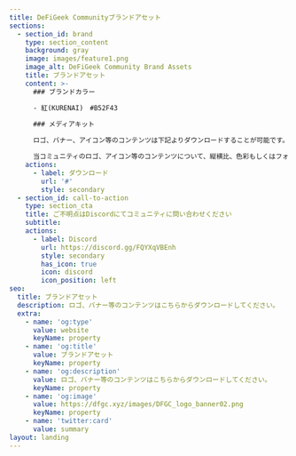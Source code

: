 ```yaml
---
title: DeFiGeek Communityブランドアセット
sections:
  - section_id: brand
    type: section_content
    background: gray
    image: images/feature1.png
    image_alt: DeFiGeek Community Brand Assets
    title: ブランドアセット
    content: >-
      ### ブランドカラー

      - 紅(KURENAI)　#B52F43
      
      ### メディアキット

      ロゴ、バナー、アイコン等のコンテンツは下記よりダウンロードすることが可能です。

      当コミュニティのロゴ、アイコン等のコンテンツについて、縦横比、色彩もしくはフォントを改変すること、その他シンボルに追加したり除去することを禁止します。
    actions:
      - label: ダウンロード
        url: '#'
        style: secondary
  - section_id: call-to-action
    type: section_cta
    title: ご不明点はDiscordにてコミュニティに問い合わせください
    subtitle: 
    actions:
      - label: Discord
        url: https://discord.gg/FQYXqVBEnh
        style: secondary
        has_icon: true
        icon: discord
        icon_position: left
seo:
  title: ブランドアセット
  description: ロゴ、バナー等のコンテンツはこちらからダウンロードしてください。
  extra:
    - name: 'og:type'
      value: website
      keyName: property
    - name: 'og:title'
      value: ブランドアセット
      keyName: property
    - name: 'og:description'
      value: ロゴ、バナー等のコンテンツはこちらからダウンロードしてください。
      keyName: property
    - name: 'og:image'
      value: https://dfgc.xyz/images/DFGC_logo_banner02.png
      keyName: property
    - name: 'twitter:card'
      value: summary
layout: landing
---
```

